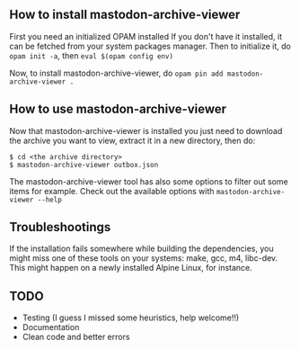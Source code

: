 ## How to install mastodon-archive-viewer

First you need an initialized OPAM installed
If you don't have it installed, it can be fetched from your system packages manager.
Then to initialize it, do `opam init -a`, then `eval $(opam config env)`

Now, to install mastodon-archive-viewer, do `opam pin add mastodon-archive-viewer .`

## How to use mastodon-archive-viewer

Now that mastodon-archive-viewer is installed you just need to download the archive you want
to view, extract it in a new directory, then do:

```
$ cd <the archive directory>
$ mastodon-archive-viewer outbox.json
```

The mastodon-archive-viewer tool has also some options to filter out some items for example. Check out
the available options with `mastodon-archive-viewer --help`

## Troubleshootings

If the installation fails somewhere while building the dependencies, you might miss one of
these tools on your systems: make, gcc, m4, libc-dev.
This might happen on a newly installed Alpine Linux, for instance.

## TODO

* Testing (I guess I missed some heuristics, help welcome!!)
* Documentation
* Clean code and better errors

